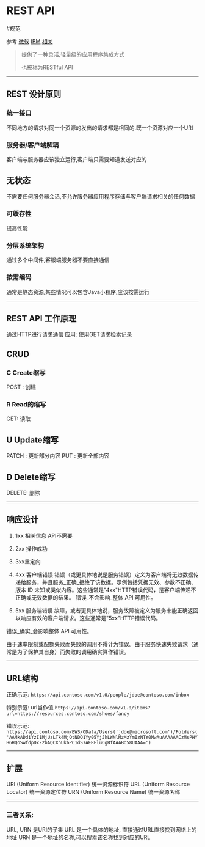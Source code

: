 # REST API

#规范

参考
[微软](https://github.com/Microsoft/api-guidelines/blob/master/Guidelines.md)
[IBM](https://www.ibm.com/cn-zh/cloud/learn/rest-apis)
[相关](https://restfulapi.cn/)

> 提供了一种灵活,轻量级的应用程序集成方式
>
> 也被称为RESTful API

---

## REST 设计原则

### 统一接口

不同地方的请求对同一个资源的发出的请求都是相同的.既一个资源对应一个URI

### 服务器/客户端解耦

客户端与服务器应该独立运行,客户端只需要知道发送对应的

## 无状态

不需要任何服务器会话,不允许服务器应用程序存储与客户端请求相关的任何数据

### 可缓存性

提高性能

### 分层系统架构

通过多个中间件,客服端服务器不要直接通信

### 按需编码

通常是静态资源,某些情况可以包含Java小程序,应该按需运行

---

## REST API 工作原理

通过HTTP进行请求通信
应用:
使用GET请求检索记录

## CRUD

### C Create缩写

POST : 创建

### R Read的缩写

GET: 读取

## U Update缩写

PATCH : 更新部分内容
PUT : 更新全部内容

## D Delete缩写

DELETE: 删除

---

## 响应设计

1. 1xx 相关信息 API不需要

2. 2xx 操作成功

3. 3xx重定向

4. 4xx 客户端错误
   错误（或更具体地说是服务错误）定义为客户端将无效数据传递给服务，并且服务_正确_拒绝了该数据。示例包括凭据无效、参数不正确、版本
   ID
   未知或类似内容。这些通常是"4xx"HTTP错误代码，是客户端传递不正确或无效数据的结果。 错误_不会影响_整体 API 可用性。

5. 5xx 服务端错误
   故障，或者更具体地说，服务故障被定义为服务未能正确返回以响应有效的客户端请求。这些通常是"5xx"HTTP错误代码。

错误_确实_会影响整体 API 可用性。

由于速率限制或配额失败而失败的调用不得计为错误。由于服务快速失败请求（通常是为了保护其自身）而失败的调用确实算作错误。

---

## URL结构

正确示范:
`https://api.contoso.com/v1.0/people/jdoe@contoso.com/inbox`

特别示范: url当作值
`https://api.contoso.com/v1.0/items?url=https://resources.contoso.com/shoes/fancy`

错误示范:
`https://api.contoso.com/EWS/OData/Users('jdoe@microsoft.com')/Folders('AAMkADdiYzI1MjUzLTk4MjQtNDQ1Yy05YjJkLWNlMzMzYmIzNTY0MwAuAAAAAACzMsPHYH6HQoSwfdpDx-2bAQCXhUk6PC1dS7AERFluCgBfAAABo58UAAA=')`

---

## 扩展

URI (Uniform Resource Identifier) 统一资源标识符
URL (Uniform Resource Locator) 统一资源定位符
URN (Uniform Resource Name) 统一资源名称

---

### 三者关系:

URL, URN 是URI的子集
URL 是一个具体的地址, 直接通过URL直接找到网络上的地址
URN 是一个地址的名称,可以搜索该名称找到对应的URL
